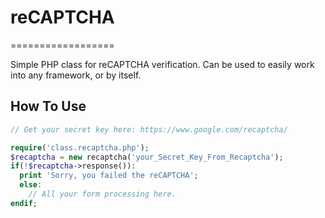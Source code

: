 # reCAPTCHA
==================

Simple PHP class for reCAPTCHA verification.  Can be used to easily work into any framework, or by itself.

## How To Use

```php
// Get your secret key here: https://www.google.com/recaptcha/

require('class.recaptcha.php');
$recaptcha = new recaptcha('your_Secret_Key_From_Recaptcha');		
if(!$recaptcha->response()):
  print 'Sorry, you failed the reCAPTCHA';
  else:
	// All your form processing here.
endif;
```

